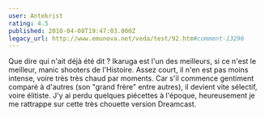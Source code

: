 ```yaml
---
user: Antekrist
rating: 4.5
published: 2010-04-08T19:47:03.000Z
legacy_url: http://www.emunova.net/veda/test/92.htm#comment-13296
---
```

Que dire qui n'ait déjà été dit ? Ikaruga est l'un des meilleurs, si ce n'est le meilleur, manic shooters de l'Histoire. Assez court, il n'en est pas moins intense, voire très très chaud par moments. Car s'il commence gentiment comparé à d'autres (son "grand frère" entre autres), il devient vite sélectif, voire élitiste. J'y ai perdu quelques piécettes à l'époque, heureusement je me rattrappe sur cette très chouette version Dreamcast.
